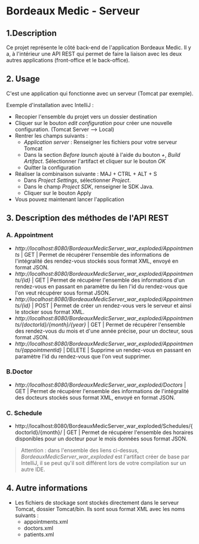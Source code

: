 # Bordeaux Medic - Serveur

## 1.Description 

Ce projet représente le côté back-end de l'application Bordeaux Medic. Il y a, à l'intérieur une API REST qui permet de faire la liaison avec les deux autres applications (front-office et le back-office).

## 2. Usage

C'est une application qui fonctionne avec un serveur (Tomcat par exemple).

Exemple d'installation avec IntelliJ :

- Recopier l'ensemble du projet vers un dossier destination
- Cliquer sur le bouton *edit configuration* pour créer une nouvelle configuration. (Tomcat Server --> Local)
- Rentrer les champs suivants :
  - *Application server* : Renseigner les fichiers pour votre serveur Tomcat
  - Dans la section *Before launch* ajouté à l'aide du bouton *+*, *Build Artifact*. Sélectionner l'artifact et cliquer sur le bouton *OK*
  - Quitter la configuration
- Réaliser la combinaison suivante : MAJ + CTRL + ALT + S
  - Dans *Project Settings*, sélectionner *Project*. 
  - Dans le champ *Project SDK*, renseigner le SDK Java. 
  - Cliquer sur le bouton Apply
- Vous pouvez maintenant lancer l'application

## 3. Description des méthodes de l'API REST

### A. Appointment

- *http://localhost:8080/BordeauxMedicServer_war_exploded/Appointments* | GET | Permet de récupérer l'ensemble des informations de l'intégralité des rendez-vous stockés sous format XML, envoyé en format JSON.
- *http://localhost:8080/BordeauxMedicServer_war_exploded/Appointments/{id}* | GET | Permet de récupérer l'ensemble des informations d'un rendez-vous en passant en paramètre du lien l'id du rendez-vous que l'on veut récupérer sous format JSON. 
- *http://localhost:8080/BordeauxMedicServer_war_exploded/Appointments/{id}* | POST | Permet de créer un rendez-vous vers le serveur et ainsi le stocker sous format XML.
- *http://localhost:8080/BordeauxMedicServer_war_exploded/Appointments/{doctorId}/{month}/{year}* | GET | Permet de récupérer l'ensemble des rendez-vous du mois et d'une année précise, pour un docteur, sous format JSON. 
- *http://localhost:8080/BordeauxMedicServer_war_exploded/Appointments/{appointmentId}* | DELETE | Supprime un rendez-vous en passant en paramètre l'id du rendez-vous que l'on veut supprimer.

### B.Doctor

- *http://localhost:8080/BordeauxMedicServer_war_exploded/Doctors* | GET | Permet de récupérer l'ensemble des informations de l'intégralité des docteurs stockés sous format XML, envoyé en format JSON.

### C. Schedule

- http://localhost:8080/BordeauxMedicServer_war_exploded/Schedules/{doctorId}/{month}/ | GET | Permet de récupérer l'ensemble des horaires disponibles pour un docteur pour le mois données sous format JSON.

> Attention : dans l'ensemble des liens ci-dessus, *BordeauxMedicServer_war_exploded* est l'artifact créer de base par IntelliJ, il se peut qu'il soit différent lors de votre compilation sur un autre IDE.

## 4. Autre informations

- Les fichiers de stockage sont stockés directement dans le serveur Tomcat, dossier Tomcat/bin. Ils sont sous format XML avec les noms suivants :
  - appointments.xml
  - doctors.xml
  - patients.xml